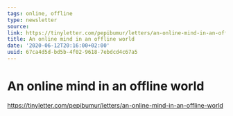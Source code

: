 ```yaml
---
tags: online, offline
type: newsletter
source:
link: https://tinyletter.com/pepibumur/letters/an-online-mind-in-an-offline-world
title: An online mind in an offline world
date: '2020-06-12T20:16:00+02:00'
uuid: 67ca4d5d-bd5b-4f02-9618-7ebdcd4c67a5
---
```


# An online mind in an offline world
https://tinyletter.com/pepibumur/letters/an-online-mind-in-an-offline-world
